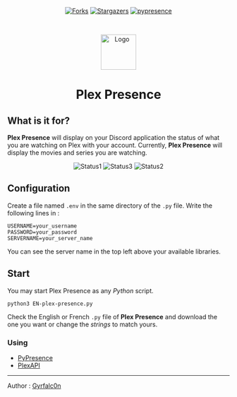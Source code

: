 <p align="center"

[![Forks][forks-shield]][forks-url]
[![Stargazers][stars-shield]][stars-url]
[![pypresence](https://img.shields.io/badge/using-pypresence-00bb88.svg?style=for-the-badge&logo=discord&logoWidth=20)](https://github.com/qwertyquerty/pypresence)
</p>

<br />
<p align="center">
  <a href="https://www.plex.tv/fr/media-server-downloads/">
    <img src="https://developer.asustor.com/uploadIcons/0020_999_1562298048_pmp2-256_icon.png" alt="Logo" width="80" height="80">
  </a>

  <h1 align="center">Plex Presence</h1>
  
## What is it for? 

**Plex Presence** will display on your Discord application the status of what you are watching on Plex with your account.
Currently, **Plex Presence** will display the movies and series you are watching.
<p float="left" align="center"

![Status1](https://i.imgur.com/cXlJPtr.png)
![Status3](https://i.imgur.com/yR4Fdt4.png)
![Status2](https://i.imgur.com/5e2siLk.png)


</p>

## Configuration

Create a file named `.env` in the same directory of the `.py` file. Write the following lines in : 

```env
USERNAME=your_username
PASSWORD=your_password
SERVERNAME=your_server_name
```
You can see the server name in the top left above your available libraries.
## Start

You may start Plex Presence as any *Python* script.

```
python3 EN-plex-presence.py
```

Check the English or French `.py` file of **Plex Presence** and download the one you want or change the *strings* to match yours.

### Using

- [PyPresence](https://pypi.org/project/pypresence/)
- [PlexAPI](https://pypi.org/project/PlexAPI/)

-----

Author : [Gyrfalc0n](https://github.com/Gyrfalc0n)


<!-- MARKDOWN LINKS & IMAGES -->
<!-- https://www.markdownguide.org/basic-syntax/#reference-style-links -->
[contributors-shield]: https://img.shields.io/github/contributors/Gyrfalc0n/Plex-Presence.svg?style=for-the-badge
[contributors-url]: https://github.com/Gyrfalc0n/Plex-Presence/graphs/contributors
[forks-shield]: https://img.shields.io/github/forks/Gyrfalc0n/Plex-Presence.svg?style=for-the-badge
[forks-url]: https://github.com/Gyrfalc0n/Plex-Presence/network/members
[stars-shield]: https://img.shields.io/github/stars/Gyrfalc0n/Plex-Presence.svg?style=for-the-badge
[stars-url]: https://github.com/Gyrfalc0n/Plex-Presence/stargazers
[issues-shield]: https://img.shields.io/github/issues/Gyrfalc0n/Plex-Presence.svg?style=for-the-badge
[issues-url]: https://github.com/Gyrfalc0n/Plex-Presence/issues
